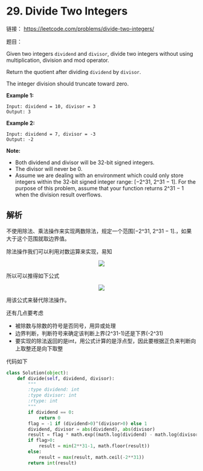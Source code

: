 # 29. Divide Two Integers

链接： https://leetcode.com/problems/divide-two-integers/

题目：

Given two integers `dividend` and `divisor`, divide two integers without using multiplication, division and mod operator.

Return the quotient after dividing `dividend` by `divisor`.

The integer division should truncate toward zero.

**Example 1:**

```
Input: dividend = 10, divisor = 3
Output: 3
```

**Example 2:**

```
Input: dividend = 7, divisor = -3
Output: -2
```

**Note:**

- Both dividend and divisor will be 32-bit signed integers.
- The divisor will never be 0.
- Assume we are dealing with an environment which could only store integers within the 32-bit signed integer range: [−2^31,  2^31 − 1]. For the purpose of this problem, assume that your function returns 2^31 − 1 when the division result overflows.



## 解析

不使用除法、乘法操作来实现两数除法，规定一个范围[−2^31,  2^31 − 1].，如果大于这个范围就取边界值。

除法操作我们可以利用对数运算来实现，易知

<div align="center"><img src="http://latex.codecogs.com/gif.latex?log(m/n)=log(m)-log(n)" /></div>

所以可以推得如下公式

<div align="center"><img src="http://latex.codecogs.com/gif.latex?m/n=e^{log(m)-log(n)}" /></div>

用该公式来替代除法操作。

还有几点要考虑

* 被除数与除数的符号是否同号，用异或处理
* 边界判断，判断符号来确定该判断上界(2^31-1)还是下界(-2^31)
* 要实现的除法返回的是int，用公式计算的是浮点型，因此要根据正负来判断向上取整还是向下取整

代码如下

```python
class Solution(object):
    def divide(self, dividend, divisor):
        """
        :type dividend: int
        :type divisor: int
        :rtype: int
        """
        if dividend == 0:
            return 0
        flag = -1 if (dividend>0)^(divisor>0) else 1
        dividend, divisor = abs(dividend), abs(divisor)
        result = flag * math.exp((math.log(dividend) - math.log(divisor)))
        if flag>0:
            result = min(2**31-1, math.floor(result))
        else:
            result = max(result, math.ceil(-2**31))
        return int(result)
```




